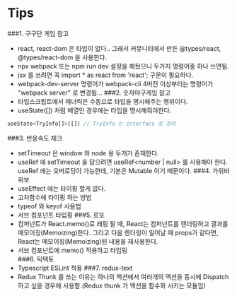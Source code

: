 # Tips
###1. 구구단 게임 참고
- react, react-dom 은 타입이 없다.. 그래서 커뮤니티에서 만든 @types/react, @types/react-dom 을 사용한다.
- npx webpack 또는 npm run dev 설정을 해뒀으니 두가지 명령어중 하나 쓰면됨.
- jsx 를 쓰려면 꼭 import * as react from 'react'; 구문이 필요하다.
- webpack-dev-server 명령어가 webpack-cli 4버전 이상부터는 명령어가 "webpack server" 로 변경됨...
###2. 숫자야구게임 참고
- 타입스크립트에서 제너릭은 수동으로 타입을 명시해주는 행위이다.
- useState([]) 처럼 배열인 경우에는 타입을 명시해줘야한다.
```javascript
useState<TryInfo[]>([]) // TryInfo 는 interface 로 정의
```
###3. 반응속도 체크
- setTimeout 은 window 와 node 용 두개가 존재한다.
- useRef 에 setTimeout 을 담으려면 useRef<number | null> 를 사용해야 한다.  
  useRef 에는 오버로딩이 가능한데, 기본은 Mutable 이기 때문이다.
###4. 가위바위보
- useEffect 에는 타이핑 할게 없다.
- 고차함수에 타이핑 하는 방법
- typeof 와 keyof 사용법
- 서브 컴포넌트 타입핑
###5. 로또
- 컴퍼넌트가 React.memo()로 래핑 될 때, React는 컴퍼넌트를 렌더링하고 결과를 메모이징(Memoizing)한다. 그리고 다음 렌더링이 일어날 때 props가 같다면,
  React는 메모이징(Memoizing)된 내용을 재사용한다.
- 서브 컴포넌트에 memo() 적용하고 타입핑  
###6. 틱택토
- Typescript ESLint 적용
###7. redux-text
- Redux Thunk 를 쓰는 이유는 하나의 액션에서 여러개의 액션을 동시에 Dispatch 하고 싶을 경우에 사용함.(Redux thunk 가 액션을 함수화 시키는 모듈임)
